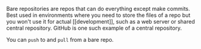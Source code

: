 Bare repositories are repos that can do everything except make commits. Best used in environments where you need to store the files of a repo but you won't use it for actual [[development]], such as a web server or shared central repository.  GitHub is one such example of a central repository.

You can `push` to and `pull` from a bare repo.